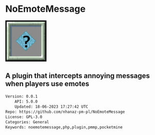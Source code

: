 # NoEmoteMessage
<img src="https://raw.githubusercontent.com/nhanaz-pm-pl/NoEmoteMessage/2a115546e741ec8df03a1140daec76a7c9689da5/icon.png" width="128" height="128" />

## A plugin that intercepts annoying messages when players use emotes
```properties
Version: 0.0.1
    API: 5.0.0
    Updated: 18-06-2023 17:27:42 UTC
Repo: https://github.com/nhanaz-pm-pl/NoEmoteMessage
License: GPL-3.0
Categories: General
Keywords: noemotemessage,php,plugin,pmmp,pocketmine
```